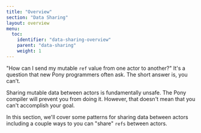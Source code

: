 ```yaml
---
title: "Overview"
section: "Data Sharing"
layout: overview
menu:
  toc:
    identifier: "data-sharing-overview"
    parent: "data-sharing"
    weight: 1
---
```


"How can I send my mutable `ref` value from one actor to another?" It's a question that new Pony programmers often ask. The short answer is, you can't.

Sharing mutable data between actors is fundamentally unsafe. The Pony compiler will prevent you from doing it. However, that doesn't mean that you can't accomplish your goal.

In this section, we'll cover some patterns for sharing data between actors including a couple ways to you can "share" `refs` between actors.
